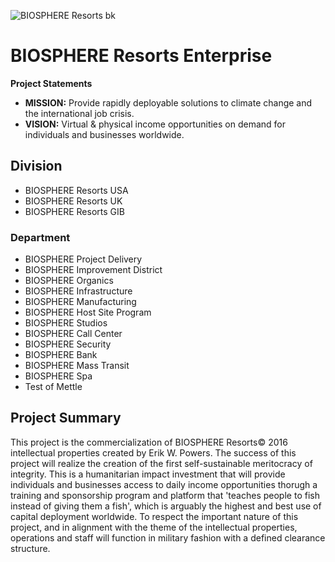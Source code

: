 ![BIOSPHERE Resorts bk](https://user-images.githubusercontent.com/51065039/209725979-d2d4cf7a-2521-47ce-af1a-d490fa475c6c.jpg)

# BIOSPHERE Resorts Enterprise
**Project Statements**

- **MISSION:** Provide rapidly deployable solutions to climate change and the international job crisis.
- **VISION:** Virtual & physical income opportunities on demand for individuals and businesses worldwide.

## Division
+ BIOSPHERE Resorts USA
+ BIOSPHERE Resorts UK
+ BIOSPHERE Resorts GIB

### Department
+ BIOSPHERE Project Delivery
+ BIOSPHERE Improvement District
+ BIOSPHERE Organics
+ BIOSPHERE Infrastructure
+ BIOSPHERE Manufacturing
+ BIOSPHERE Host Site Program
+ BIOSPHERE Studios
+ BIOSPHERE Call Center
+ BIOSPHERE Security
+ BIOSPHERE Bank
+ BIOSPHERE Mass Transit
+ BIOSPHERE Spa
+ Test of Mettle

## **Project Summary**
This project is the commercialization of BIOSPHERE Resorts© 2016 intellectual properties created by Erik W. Powers.  The success of this project will realize the creation of the first self-sustainable meritocracy of integrity.  This is a humanitarian impact investment that will provide individuals and businesses access to daily income opportunities thorugh a training and sponsorship program and platform that 'teaches people to fish instead of giving them a fish', which is arguably the highest and best use of capital deployment worldwide.  To respect the important nature of this project, and in alignment with the theme of the intellectual properties, operations and staff will function in military fashion with a defined clearance structure.
